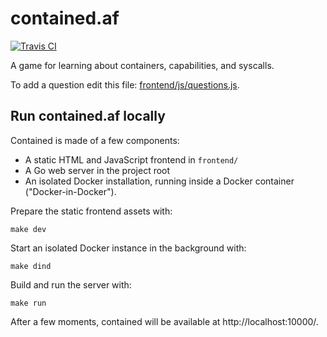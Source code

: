 # contained.af

[![Travis CI](https://travis-ci.org/genuinetools/contained.af.svg?branch=master)](https://travis-ci.org/genuinetools/contained.af)

A game for learning about containers, capabilities, and syscalls.

To add a question edit this file: [frontend/js/questions.js](frontend/js/questions.js).

## Run contained.af locally

Contained is made of a few components:

  * A static HTML and JavaScript frontend in `frontend/`
  * A Go web server in the project root
  * An isolated Docker installation, running inside a Docker container
    ("Docker-in-Docker").

Prepare the static frontend assets with:

```
make dev
```

Start an isolated Docker instance in the background with:

```
make dind
```

Build and run the server with:

```
make run
```

After a few moments, contained will be available at http://localhost:10000/.
